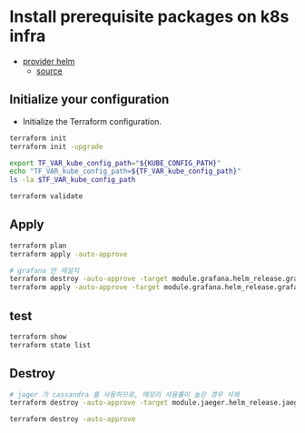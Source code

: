 # Install prerequisite packages on k8s infra

- [provider helm](https://registry.terraform.io/providers/hashicorp/helm/latest)
  - [source](https://github.com/hashicorp/terraform-provider-helm)


## Initialize your configuration

- Initialize the Terraform configuration.

```sh
terraform init
terraform init -upgrade

export TF_VAR_kube_config_path="${KUBE_CONFIG_PATH}"
echo "TF_VAR_kube_config_path=${TF_VAR_kube_config_path}"
ls -la $TF_VAR_kube_config_path

terraform validate
```

## Apply

```sh
terraform plan
terraform apply -auto-approve

# grafana 만 재설치
terraform destroy -auto-approve -target module.grafana.helm_release.grafana
terraform apply -auto-approve -target module.grafana.helm_release.grafana
```

## test

```sh
terraform show
terraform state list
```

## Destroy

```sh
# jager 가 cassandra 를 사용하므로, 메모리 사용률이 높은 경우 삭제
terraform destroy -auto-approve -target module.jaeger.helm_release.jaeger

terraform destroy -auto-approve
```
